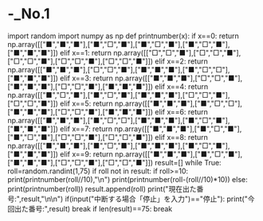 # -_No.1
import random
import numpy as np
def printnumber(x):
  if x==0:
    return np.array([["■","■","■"],["■","□","■"],["■","□","■"],["■","□","■"],["■","■","■"]])
  elif x==1:
    return np.array([["□","□","■"],["□","□","■"],["□","□","■"],["□","□","■"],["□","□","■"]])
  elif x==2:
    return np.array([["■","■","■"],["□","□","■"],["■","■","■"],["■","□","□"],["■","■","■"]])
  elif x==3:
    return np.array([["■","■","■"],["□","□","■"],["■","■","■"],["□","□","■"],["■","■","■"]])
  elif x==4:
    return np.array([["■","□","■"],["■","□","■"],["■","■","■"],["□","□","■"],["□","□","■"]])
  elif x==5:
    return np.array([["■","■","■"],["■","□","□"],["■","■","■"],["□","□","■"],["■","■","■"]])
  elif x==6:
    return np.array([["■","■","■"],["■","□","□"],["■","■","■"],["■","□","■"],["■","■","■"]])
  elif x==7:
    return np.array([["■","■","■"],["■","□","■"],["■","□","■"],["□","□","■"],["□","□","■"]])
  elif x==8:
    return np.array([["■","■","■"],["■","□","■"],["■","■","■"],["■","□","■"],["■","■","■"]])
  elif x==9:
    return np.array([["■","■","■"],["■","□","■"],["■","■","■"],["□","□","■"],["□","□","■"]])
result=[]
while True:
  roll=random.randint(1,75)
  if roll not in result:
    if roll>=10:
      print(printnumber(roll//10),"\n")
      print(printnumber(roll-(roll//10)*10))
    else:
      print(printnumber(roll))
    result.append(roll)
    print("現在出た番号:",result,"\n\n")
  if(input("中断する場合「停止」を入力")=="停止"):
    print("今回出た番号:",result)
    break
  if len(result)==75:
    break